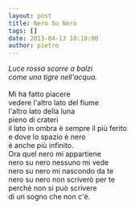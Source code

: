 ```yaml
---
layout: post
title: Nero Su Nero
tags: []
date: 2013-04-13 18:18:00
author: pietro
---
```

<i>Luce rossa scorre a balzi</i><br/><i>come una tigre nell'acqua.</i><br/><br/>Mi ha fatto piacere<br/>vedere l'altro lato del fiume<br/>l'altro lato della luna<br/>pieno di crateri<br/>il lato in ombra è sempre il più ferito<br/>e dove lo spazio è nero<br/>è anche più infinito.<br/>Ora quel nero mi appartiene<br/>nero su nero nessuno mi vede<br/>nero su nero mi nascondo da te<br/>nero su nero non scriverò per te<br/>perché non si può scrivere<br/>di un sogno che non c'è.
